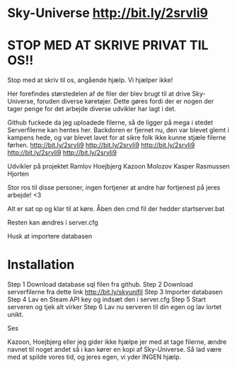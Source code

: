 # Sky-Universe http://bit.ly/2srvIi9
# STOP MED AT SKRIVE PRIVAT TIL OS!!
Stop med at skriv til os, angående hjælp. Vi hjælper ikke!

Her forefindes størstedelen af de filer der blev brugt til at drive Sky-Universe, foruden diverse køretøjer.
Dette gøres fordi der er nogen der tager penge for det arbejde diverse udvikler har lagt i det.

Github fuckede da jeg uploadede filerne, så de ligger på mega i stedet
Serverfilerne kan hentes her. Backdoren er fjernet nu, den var blevet glemt i kampens hede, og var blevet lavet for at sikre folk ikke kunne stjæle filerne førhen.
http://bit.ly/2srvIi9
http://bit.ly/2srvIi9
http://bit.ly/2srvIi9
http://bit.ly/2srvIi9
http://bit.ly/2srvIi9

Udvikler på projektet
Ramlov
Hoejbjerg
Kazoon
Molozov
Kasper Rasmussen
Hjorten

Stor ros til disse personer, ingen fortjener at andre har fortjenest på jeres arbejde! <3

Alt er sat op og klar til at køre.
Åben den cmd fil der hedder startserver.bat

Resten kan ændres i server.cfg

Husk at importere databasen


# Installation
Step 1 Download database sql filen fra github.
Step 2 Download serverfilerne fra dette link http://bit.ly/skyunifil
Step 3 Importer databasen
Step 4 Lav en Steam API key og indsæt den i server.cfg
Step 5 Start serveren og tjek alt virker
Step 6 Lav nu serveren til din egen og lav lortet unikt.


Ses

Kazoon, Hoejbjerg eller jeg gider ikke hjælpe jer med at tage filerne, ændre navnet til noget andet så i kan kører en kopi af Sky-Universe.
Så lad være med at spilde vores tid, og jeres egen, vi yder INGEN hjælp.
